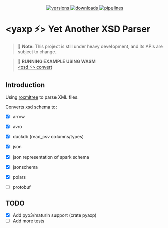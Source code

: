 <p align="center">
  <a href="https://crates.io/crates/yaxp-core">
    <img alt="versions" src="https://img.shields.io/crates/v/yaxp-core">
  </a>
  <a href="https://crates.io/crates/yaxp-core">
    <img alt="downloads" src="https://img.shields.io/crates/d/yaxp-core">
  </a>
  <a href="https://github.com/opensourceworks-org/yaxp/blob/main/crates/yaxp-core/README.md">
    <img alt="pipelines" src="https://img.shields.io/github/actions/workflow/status/opensourceworks-org/yaxp/yaxp-core.yml?logo=github">
  </a>
</p>

# **<yaxp ⚡> Yet Another XSD Parser**

> 📌 **Note:** This project is still under heavy development, and its APIs are subject to change.

> **🏃 RUNNING EXAMPLE USING WASM**   
>[<xsd ⚡> convert](https://xsd-convert.com)  

## Introduction
Using [roxmltree](https://github.com/RazrFalcon/roxmltree) to parse XML files. 

Converts xsd schema to:
- [x] arrow
- [x] avro
- [x] duckdb (read_csv columns/types)
- [x] json
- [x] json representation of spark schema
- [x] jsonschema
- [x] polars
- [ ] protobuf



## TODO

- [x] Add pyo3/maturin support (crate pyaxp)
- [ ] Add more tests
